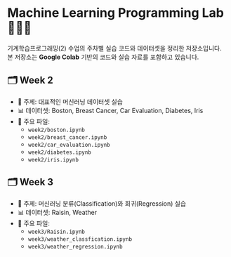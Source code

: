 # Machine Learning Programming Lab 👩🏻‍💻

기계학습프로그래밍(2) 수업의 주차별 실습 코드와 데이터셋을 정리한 저장소입니다.  
본 저장소는 **Google Colab** 기반의 코드와 실습 자료를 포함하고 있습니다.


## 🗂 Week 2
- 📝 주제: 대표적인 머신러닝 데이터셋 실습  
- 📊 데이터셋: Boston, Breast Cancer, Car Evaluation, Diabetes, Iris  
- 📂 주요 파일:
	- `week2/boston.ipynb`
    - `week2/breast_cancer.ipynb`
    - `week2/car_evaluation.ipynb`
    - `week2/diabetes.ipynb`
 	- `week2/iris.ipynb`


## 🗂 Week 3
- 📝 주제: 머신러닝 분류(Classification)와 회귀(Regression) 실습  
- 📊 데이터셋: Raisin, Weather  
- 📂 주요 파일:  
  - `week3/Raisin.ipynb`  
  - `week3/weather_classfication.ipynb`  
  - `week3/weather_regression.ipynb`
